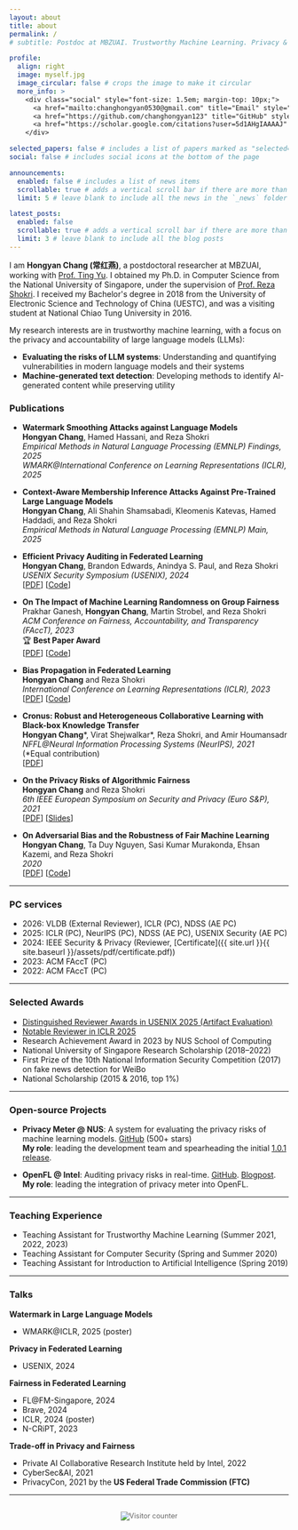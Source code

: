 ```yaml
---
layout: about
title: about
permalink: /
# subtitle: Postdoc at MBZUAI. Trustworthy Machine Learning. Privacy & LLMs.

profile:
  align: right
  image: myself.jpg
  image_circular: false # crops the image to make it circular
  more_info: >
    <div class="social" style="font-size: 1.5em; margin-top: 10px;">
      <a href="mailto:changhongyan0530@gmail.com" title="Email" style="margin-right: 15px;"><i class="fa-solid fa-envelope"></i></a>
      <a href="https://github.com/changhongyan123" title="GitHub" style="margin-right: 15px;"><i class="fa-brands fa-github"></i></a>
      <a href="https://scholar.google.com/citations?user=5d1AHgIAAAAJ" title="Google Scholar"><i class="ai ai-google-scholar"></i></a>
    </div>

selected_papers: false # includes a list of papers marked as "selected={true}"
social: false # includes social icons at the bottom of the page

announcements:
  enabled: false # includes a list of news items
  scrollable: true # adds a vertical scroll bar if there are more than 3 news items
  limit: 5 # leave blank to include all the news in the `_news` folder

latest_posts:
  enabled: false
  scrollable: true # adds a vertical scroll bar if there are more than 3 new posts items
  limit: 3 # leave blank to include all the blog posts
---
```


I am **Hongyan Chang (常红燕)**, a postdoctoral researcher at MBZUAI, working with [Prof. Ting Yu](https://mbzuai.ac.ae/study/faculty/ting-yu/). I obtained my Ph.D. in Computer Science from the National University of Singapore, under the supervision of [Prof. Reza Shokri](https://www.comp.nus.edu.sg/~reza/). I received my Bachelor's degree in 2018 from the University of Electronic Science and Technology of China (UESTC), and was a visiting student at National Chiao Tung University in 2016.

My research interests are in trustworthy machine learning, with a focus on the privacy and accountability of large language models (LLMs):

- **Evaluating the risks of LLM systems**: Understanding and quantifying vulnerabilities in modern language models and their systems
- **Machine-generated text detection**: Developing methods to identify AI-generated content while preserving utility




### Publications

- **Watermark Smoothing Attacks against Language Models**  
   **Hongyan Chang**, Hamed Hassani, and Reza Shokri  
   *Empirical Methods in Natural Language Processing (EMNLP) Findings, 2025*  
   *WMARK@International Conference on Learning Representations (ICLR), 2025*  

- **Context-Aware Membership Inference Attacks Against Pre-Trained Large Language Models**  
   **Hongyan Chang**, Ali Shahin Shamsabadi, Kleomenis Katevas, Hamed Haddadi, and Reza Shokri  
   *Empirical Methods in Natural Language Processing (EMNLP) Main, 2025*

- **Efficient Privacy Auditing in Federated Learning**  
   **Hongyan Chang**, Brandon Edwards, Anindya S. Paul, and Reza Shokri  
   *USENIX Security Symposium (USENIX), 2024*  
   [[PDF](https://www.usenix.org/conference/usenixsecurity24/presentation/chang)] [[Code](https://github.com/changhongyan123/privacy_auditing_in_FL)]

- **On The Impact of Machine Learning Randomness on Group Fairness**  
   Prakhar Ganesh, **Hongyan Chang**, Martin Strobel, and Reza Shokri  
   *ACM Conference on Fairness, Accountability, and Transparency (FAccT), 2023*  
   🏆 **Best Paper Award**  
   [[PDF](https://dl.acm.org/doi/10.1145/3593013.3594116)] [[Code](https://github.com/privacytrustlab/Data-Order-Randomness-versus-Group-Fairness)]

- **Bias Propagation in Federated Learning**  
   **Hongyan Chang** and Reza Shokri  
   *International Conference on Learning Representations (ICLR), 2023*  
   [[PDF](https://openreview.net/pdf?id=V7CYzdruWdm)] [[Code](https://github.com/privacytrustlab/bias_in_FL)]

- **Cronus: Robust and Heterogeneous Collaborative Learning with Black-box Knowledge Transfer**  
   **Hongyan Chang**\*, Virat Shejwalkar\*, Reza Shokri, and Amir Houmansadr  
   *NFFL@Neural Information Processing Systems (NeurIPS), 2021*  
   (*Equal contribution)  
   [[PDF](https://neurips2021workshopfl.github.io/NFFL-2021/papers/2021/Chang2021.pdf)]

- **On the Privacy Risks of Algorithmic Fairness**  
   **Hongyan Chang** and Reza Shokri  
   *6th IEEE European Symposium on Security and Privacy (Euro S&P), 2021*  
   [[PDF](https://arxiv.org/pdf/2011.03731)] [[Slides](https://www.ieee-security.org/TC/EuroSP2021/slides/Hongyan%20Chang%20-%20Hongyan%20Chang-On%20the%20Privacy%20Risks%20of%20Algorithmic%20Fairness.pdf)]

- **On Adversarial Bias and the Robustness of Fair Machine Learning**  
   **Hongyan Chang**, Ta Duy Nguyen, Sasi Kumar Murakonda, Ehsan Kazemi, and Reza Shokri  
   *2020*  
   [[PDF](https://arxiv.org/pdf/2006.08669)] [[Code](https://github.com/privacytrustlab/adversarial_bias)]

---

### PC services
<!-- - External Reviewer for VLDB 2026
- PC member for ICLR 2025, NeurIPS 2025, ICLR 2026 
- AE PC member of NDSS 2025, USENIX 2025, NDSS 2026
- Reviewer of IEEE Security & Privacy 2024 ([Certificate]({{ site.url }}{{ site.baseurl }}/assets/pdf/certificate.pdf))
- PC member of ACM FAccT Conference 2022, 2023
 -->

- 2026: VLDB (External Reviewer), ICLR (PC), NDSS (AE PC)  
- 2025: ICLR (PC), NeurIPS (PC), NDSS (AE PC), USENIX Security (AE PC)  
- 2024: IEEE Security & Privacy (Reviewer, [Certificate]({{ site.url }}{{ site.baseurl }}/assets/pdf/certificate.pdf))  
- 2023: ACM FAccT (PC)  
- 2022: ACM FAccT (PC)


---

### Selected Awards
- [Distinguished Reviewer Awards in USENIX 2025 (Artifact Evaluation)](https://secartifacts.github.io/usenixsec2025/awards#-distinguished-reviewer-awards:~:text=Hongyan%20Chang%2C%20National%20University%20of%20Singapore)
- [Notable Reviewer in ICLR 2025](https://iclr.cc/Conferences/2025/Reviewers)
- Research Achievement Award in 2023 by NUS School of Computing
- National University of Singapore Research Scholarship (2018–2022)
- First Prize of the 10th National Information Security Competition (2017) on fake news detection for WeiBo
- National Scholarship (2015 & 2016, top 1%)


---


### Open-source Projects

- **Privacy Meter @ NUS**: A system for evaluating the privacy risks of machine learning models. <i class="fa-brands fa-github"></i> [GitHub](https://github.com/privacytrustlab/ml_privacy_meter) (500+ stars)  
  **My role**: leading the development team and spearheading the initial [1.0.1 release](https://pypi.org/project/Privacy-Meter/).

- **OpenFL @ Intel**: Auditing privacy risks in real-time. <i class="fa-brands fa-github"></i> [GitHub](https://github.com/intel/openfl/tree/develop/openfl-tutorials/experimental/Privacy_Meter). [Blogpost](https://www.intel.com/content/www/us/en/developer/articles/technical/how-openfl-and-privacy-meter-empower-data-privacy.html).  
  **My role**: leading the integration of privacy meter into OpenFL.

---

### Teaching Experience

- Teaching Assistant for Trustworthy Machine Learning (Summer 2021, 2022, 2023)
- Teaching Assistant for Computer Security (Spring and Summer 2020)
- Teaching Assistant for Introduction to Artificial Intelligence (Spring 2019)


---


### Talks

**Watermark in Large Language Models**
- WMARK@ICLR, 2025 (poster)

**Privacy in Federated Learning**
- USENIX, 2024

**Fairness in Federated Learning**
- FL@FM-Singapore, 2024
- Brave, 2024
- ICLR, 2024 (poster)
- N-CRiPT, 2023

**Trade-off in Privacy and Fairness**
- Private AI Collaborative Research Institute held by Intel, 2022
- CyberSec&AI, 2021
- PrivacyCon, 2021 by the **US Federal Trade Commission (FTC)**


---

<div style="text-align: center; margin-top: 30px; font-size: 0.9em; color: #666;">
  <img src="https://hits.sh/changhongyan123.github.io.svg?style=flat&label=visitors&color=2698ba" alt="Visitor counter">
</div>
